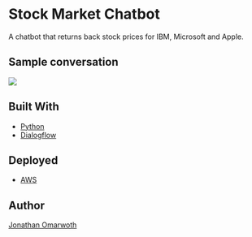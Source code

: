 # Stock Market Chatbot
A chatbot that returns back stock prices for IBM, Microsoft and Apple.

## Sample conversation
![](http://g.recordit.co/hnxcmK80oJ.gif)

## Built With
- [Python](https://docs.python.org/3/)
- [Dialogflow](https://dialogflow.com/)

## Deployed
- [AWS](https://aws.amazon.com/)

## Author
[Jonathan Omarwoth](https://github.com/oma0256)
